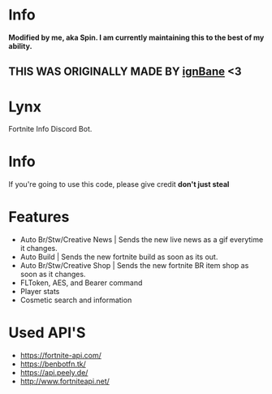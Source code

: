 # Info
**Modified by me, aka Spin. I am currently maintaining this to the best of my ability.**
## __**THIS WAS ORIGINALLY MADE BY [ignBane](https://github.com/ignBane)**__ <3

# Lynx
Fortnite Info Discord Bot.

# Info
If you're going to use this code, please give credit **don't just steal**

# Features
- Auto Br/Stw/Creative News | Sends the new live news as a gif everytime it changes.
- Auto Build | Sends the new fortnite build as soon as its out.
- Auto Br/Stw/Creative Shop | Sends the new fortnite BR item shop as soon as it changes.
- FLToken, AES, and Bearer command
- Player stats
- Cosmetic search and information

# Used API'S

- https://fortnite-api.com/
- https://benbotfn.tk/
- https://api.peely.de/
- http://www.fortniteapi.net/
